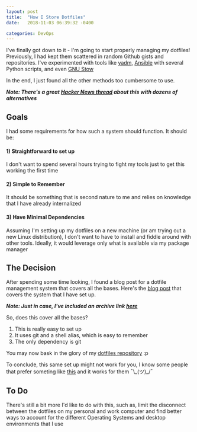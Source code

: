 ```yaml
---
layout: post
title:  "How I Store Dotfiles"
date:   2018-11-03 06:39:32 -0400

categories: DevOps
---
```


I've finally got down to it - I'm going to start properly managing my dotfiles!
Previously, I had kept them scattered in random Github gists and repositories. I've experimented with tools like [yadm][yadm], [Ansible][ansible] with several Python scripts, and even [GNU Stow][stow]

In the end, I just found all the other methods too cumbersome to use.

***Note: There's a great [Hacker News thread][hn] about this with dozens of alternatives***

## Goals

I had some requirements for how such a system should function. It should be:

#### 1) Straightforward to set up    
I don't want to spend several hours trying to fight my tools just to get this working the first time

#### 2) Simple to Remember    
It should be something that is second nature to me and relies on knowledge that I have already internalized

#### 3) Have Minimal Dependencies    
Assuming I'm setting up my dotfiles on a new machine (or am trying out a new Linux distribution), I don't want to have to install and fiddle around with other tools.
Ideally, it would leverage only what is available via my package manager

## The Decision

After spending some time looking, I found a blog post for a dotfile management system that covers all the bases. Here's the [blog post][atlassian] that covers the system that I have set up.

***Note: Just in case, I've included an archive link [here][archive]***

So, does this cover all the bases?    
1) This is really easy to set up    
2) It uses git and a shell alias, which is easy to remember    
3) The only dependency is git    

You may now bask in the glory of my [dotfiles repository][dotfiles] :p

To conclude, this same set up might not work for you, I know some people that prefer someting like [this][crap] and it works for them ¯\\\_(ツ)_/¯


## To Do
There's still a bit more I'd like to do with this, such as, limit the disconnect between the dotfiles on my personal and work computer and find better ways to account for the different Operating Systems and desktop environments that I use


[yadm]: https://thelocehiliosan.github.io/yadm/
[ansible]: http://brandon.invergo.net/news/2012-05-26-using-gnu-stow-to-manage-your-dotfiles.html
[stow]: http://brandon.invergo.net/news/2012-05-26-using-gnu-stow-to-manage-your-dotfiles.html
[hn]: https://news.ycombinator.com/item?id=11070797
[atlassian]: https://developer.atlassian.com/blog/2016/02/best-way-to-store-dotfiles-git-bare-repo/
[crap]:https://news.ycombinator.com/item?id=11072115
[archive]: https://web.archive.org/web/20181012222049/https://developer.atlassian.com/blog/2016/02/best-way-to-store-dotfiles-git-bare-repo/
[dotfiles]: https://github.com/MahmoudDolah/dotfiles/tree/master